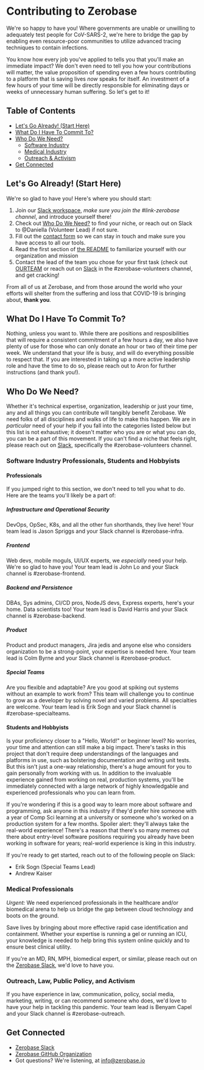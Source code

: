 # Contributing to Zerobase
We're so happy to have you! Where governments are unable or unwilling to adequately test people for CoV-SARS-2, we're here to bridge the
gap by enabling even resource-poor communities to utilize advanced tracing techniques to contain infections. 

You know how every job you've applied to tells you that you'll make an immediate impact? We don't even need to tell you how your
contributions will matter, the value proposition of spending even a few hours contributing to a platform that is saving lives *now* 
speaks for itself. An investment of a few hours of your time will be directly responsible for eliminating days or weeks of unnecessary
human suffering. So let's get to it!

## Table of Contents
* [Let's Go Already! (Start Here)](#lets-go-already-start-here)
* [What Do I Have To Commit To?](#what-do-i-have-to-commit-to)
* [Who Do We Need?](#who-do-we-need)
    * [Software Industry](#software-industry-professionals-students-and-hobbyists)
    * [Medical Industry](#medical-professionals)
    * [Outreach & Activism](#outreach-and-activism)
* [Get Connected](#get-connected)

## Let's Go Already! (Start Here)
We're so glad to have you! Here's where you should start:
1. Join our [Slack workspace](https://join.slack.com/t/necsi-edu/shared_invite/zt-cu5215sg-63h4A7uCy~ehDsrfAIJ~_Q), _make sure you join 
the #link-zerobase channel_, and introduce yourself there!
2. Check out [Who Do We Need?](#who-do-we-need) to find your niche, or reach out on Slack to @Daniella (Volunteer Lead) if not sure.
3. Fill out the [contact form](https://tinyurl.com/zerobase-volunteer) so we can stay in touch and make sure you have access to all our 
tools.
4. Read the first section of [the README](./README.md) to familiarize yourself with our organization and mission
5. Contact the lead of the team you chose for your first task (check out [OURTEAM](./OURTEAM.md) or reach out on 
[Slack](https://join.slack.com/t/necsi-edu/shared_invite/zt-cu5215sg-63h4A7uCy~ehDsrfAIJ~_Q) in the #zerobase-volunteers channel, and 
get cracking!

From all of us at Zerobase, and from those around the world who your efforts will shelter from the suffering and loss that COVID-19 is
bringing about, **thank you**. 

## What Do I Have To Commit To?
Nothing, unless you want to. While there are positions and resposibilities that will require a consistent commitment of a few hours a 
day, we also have plenty of use for those who can only donate an hour or two of their time per week. We understand that your life is 
busy, and will do everything possible to respect that. If you are interested in taking up a more active leadership role and have the 
time to do so, please reach out to Aron for further instructions (and thank you!).

## Who Do We Need?
Whether it's technical expertise, organization, leadership or just your time, any and all things you can contribute will tangibly 
benefit Zerobase. We need folks of all disciplines and walks of life to make this happen. We are in *particular* need of your help if 
you fall into the categories listed below but this list is not exhaustive; it doesn't matter who you are or what you can do, you can
be a part of this movement. 
If you can't find a niche that feels right, please reach out on 
[Slack](https://join.slack.com/t/necsi-edu/shared_invite/zt-cu5215sg-63h4A7uCy~ehDsrfAIJ~_Q), specifically the #zerobase-volunteers 
channel. 

### Software Industry Professionals, Students and Hobbyists
#### Professionals
If you jumped right to this section, we don't need to tell you what to do. Here are the teams you'll likely be a part of:

##### Infrastructure and Operational Security
DevOps, OpSec, K8s, and all the other fun shorthands, they live here!
Your team lead is Jason Spriggs and your Slack channel is #zerobase-infra.

##### Frontend
Web devs, mobile moguls, UI/UX experts, we *especially* need your help. We're so glad to have you!
Your team lead is John Lo and your Slack channel is #zerobase-frontend.

##### Backend and Persistence
DBAs, Sys admins, CI/CD pros, NodeJS devs, Express experts, here's your home. Data scientists too!
Your team lead is David Harris and your Slack channel is #zerobase-backend.

##### Product
Product and product managers, Jira jedis and anyone else who considers organization to be a strong-point, your expertise is needed here.
Your team lead is Colm Byrne and your Slack channel is #zerobase-product.

##### Special Teams
Are you flexible and adaptable? Are you good at spiking out systems without an example to work from? This team will challenge you to
continue to grow as a developer by solving novel and varied problems. All specialties are welcome.
Your team lead is Erik Sogn and your Slack channel is #zerobase-specialteams.

#### Students and Hobbyists
Is your proficiency closer to a "Hello, World!" or beginner level? No worries, your time and attention can still make a big impact.
There's tasks in this project that don't require deep understandings of the languages and platforms in use, such as bolstering
documentation and writing unit tests. But this isn't just a one-way relationship, there's a huge amount for you to gain personally from
working with us. In addition to the invaluable experience gained from working on real, production systems, you'll be immediately 
connected with a large network of highly knowledgable and experienced professionals who you can learn from. 

If you're wondering if this is a good way to learn more about software and programming, ask anyone in this industry if they'd prefer 
hire someone with a year of Comp Sci learning at a university or someone who's worked on a production system for a few months. Spoiler 
alert: they'll always take the real-world experience! There's a reason that there's so many memes out there about entry-level software 
positions requiring you already have been working in software for years; real-world experience is king in this industry.

If you're ready to get started, reach out to of the following people on Slack:
* Erik Sogn (Special Teams Lead)
* Andrew Kaiser

### Medical Professionals
*Urgent:* We need experienced professionals in the healthcare and/or biomedical arena to help us bridge the gap between cloud technology and boots on the ground.

Save lives by bringing about more effective rapid case identification and containment. Whether your expertise is running a gel or running an ICU, your knowledge is needed to help bring this system online quickly and to ensure best clinical utility.

If you're an MD, RN, MPH, biomedical expert, or similar, please reach out on the 
[Zerobase Slack](https://necsi-edu.slack.com/archives/CV57RBU8H), we'd love to have you.

### Outreach, Law, Public Policy, and Activism
If you have experience in law, communication, policy, social media, marketing, writing, or can recommend someone who does, we'd love to have your help in tackling this pandemic.
Your team lead is Benyam Capel and your Slack channel is #zerobase-outreach.

## Get Connected
* [Zerobase Slack](https://necsi-edu.slack.com/archives/CV57RBU8H)
* [Zerobase GitHub Organization](https://github.com/zerobase-io)
* Got questions? We're listening, at info@zerobase.io
